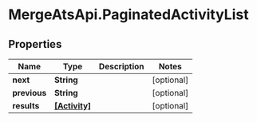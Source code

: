 # MergeAtsApi.PaginatedActivityList

## Properties

Name | Type | Description | Notes
------------ | ------------- | ------------- | -------------
**next** | **String** |  | [optional] 
**previous** | **String** |  | [optional] 
**results** | [**[Activity]**](Activity.md) |  | [optional] 



